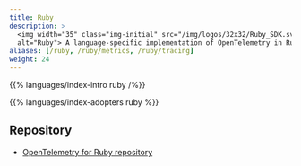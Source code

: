 ```yaml
---
title: Ruby
description: >
  <img width="35" class="img-initial" src="/img/logos/32x32/Ruby_SDK.svg"
  alt="Ruby"> A language-specific implementation of OpenTelemetry in Ruby.
aliases: [/ruby, /ruby/metrics, /ruby/tracing]
weight: 24
---
```


{{% languages/index-intro ruby /%}}

{{% languages/index-adopters ruby %}}

## Repository

- [OpenTelemetry for Ruby repository][repo]

[repo]: https://github.com/open-telemetry/opentelemetry-ruby

